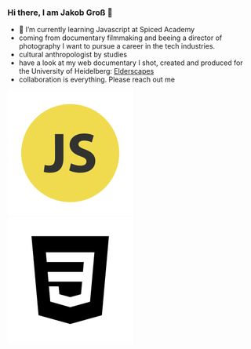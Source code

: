 ### Hi there, I am Jakob Groß 👋
- 🌱 I’m currently learning Javascript at Spiced Academy
- coming from documentary filmmaking and beeing a director of photography I want to pursue a career in the tech industries.
- cultural anthropologist by studies
- have a look at my web documentary I shot, created and produced for the University of Heidelberg: [Elderscapes](https://www.uni-heidelberg.de/elderscapes)
- collaboration is everything. Please reach out me

![javascript](./652581_code_command_develop_javascript_language_icon.png)
![CSS](./7422531_css3_css_file_development_icon.png)
